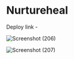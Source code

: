 # Nurtureheal

Deploy link - 

![Screenshot (206)](https://github.com/AnshikaJaiswal28/Nurtureheal/assets/136994678/3286ef4a-90ad-4a56-81c5-e05c04e50ad4)


![Screenshot (207)](https://github.com/AnshikaJaiswal28/Nurtureheal/assets/136994678/c10966e9-4bc5-4920-a147-cebdf30c0357)
